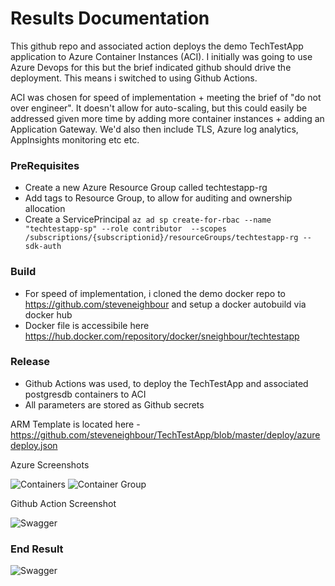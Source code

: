 # Results Documentation

This github repo and associated action deploys the demo TechTestApp application to Azure Container Instances (ACI). I initially was going to use Azure Devops for this but the brief indicated github should drive the deployment.  This means i switched to using Github Actions.

ACI was chosen for speed of implementation + meeting the brief of "do not over engineer".  It doesn't allow for auto-scaling, but this could easily be addressed given more time by adding more container instances + adding an Application Gateway.  We'd also then include TLS, Azure log analytics, AppInsights monitoring etc etc.

### PreRequisites
  - Create a new Azure Resource Group called techtestapp-rg
  - Add tags to Resource Group, to allow for auditing and ownership allocation
  - Create a ServicePrincipal
```az ad sp create-for-rbac --name "techtestapp-sp" --role contributor  --scopes /subscriptions/{subscriptionid}/resourceGroups/techtestapp-rg --sdk-auth```

### Build
  - For speed of implementation, i cloned the demo docker repo to https://github.com/steveneighbour and setup a docker autobuild via docker hub
  - Docker file is accessibile here https://hub.docker.com/repository/docker/sneighbour/techtestapp

### Release
  - Github Actions was used, to deploy the TechTestApp and associated postgresdb containers to ACI
  - All parameters are stored as Github secrets

ARM Template is located here - https://github.com/steveneighbour/TechTestApp/blob/master/deploy/azuredeploy.json

Azure Screenshots

![Containers](https://github.com/steveneighbour/TechTestApp/raw/master/deploy/containers.png)
![Container Group](https://github.com/steveneighbour/TechTestApp/raw/master/deploy/containergroup.png)

Github Action Screenshot

![Swagger](https://github.com/steveneighbour/TechTestApp/raw/master/deploy/githubaction.png)


### End Result

![Swagger](https://github.com/steveneighbour/TechTestApp/raw/master/deploy/swagger.png)
